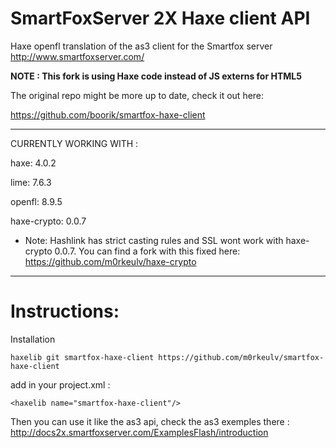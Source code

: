 SmartFoxServer 2X Haxe client API
=======================

Haxe openfl translation of the as3 client for the Smartfox server http://www.smartfoxserver.com/

**NOTE : This fork is using Haxe code instead of JS externs for HTML5**

The original repo might be more up to date, check it out here:

https://github.com/boorik/smartfox-haxe-client



----------------------------------
CURRENTLY WORKING WITH :

haxe: 4.0.2

lime: 7.6.3

openfl: 8.9.5

haxe-crypto: 0.0.7

- Note: 
Hashlink has strict casting rules and SSL wont work with haxe-crypto 0.0.7.
You can find a fork with this fixed here:
https://github.com/m0rkeulv/haxe-crypto

----------------------------------


Instructions:
=====
Installation
```
haxelib git smartfox-haxe-client https://github.com/m0rkeulv/smartfox-haxe-client
```

add in your project.xml :
```
<haxelib name="smartfox-haxe-client"/>
```

Then you can use it like the as3 api, check the as3 exemples there :
http://docs2x.smartfoxserver.com/ExamplesFlash/introduction
